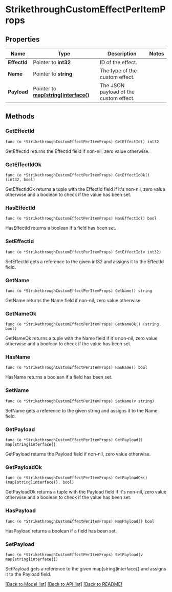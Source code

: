 # StrikethroughCustomEffectPerItemProps

## Properties

Name | Type | Description | Notes
------------ | ------------- | ------------- | -------------
**EffectId** | Pointer to **int32** | ID of the effect. | 
**Name** | Pointer to **string** | The type of the custom effect. | 
**Payload** | Pointer to [**map[string]interface{}**](.md) | The JSON payload of the custom effect. | 

## Methods

### GetEffectId

`func (o *StrikethroughCustomEffectPerItemProps) GetEffectId() int32`

GetEffectId returns the EffectId field if non-nil, zero value otherwise.

### GetEffectIdOk

`func (o *StrikethroughCustomEffectPerItemProps) GetEffectIdOk() (int32, bool)`

GetEffectIdOk returns a tuple with the EffectId field if it's non-nil, zero value otherwise
and a boolean to check if the value has been set.

### HasEffectId

`func (o *StrikethroughCustomEffectPerItemProps) HasEffectId() bool`

HasEffectId returns a boolean if a field has been set.

### SetEffectId

`func (o *StrikethroughCustomEffectPerItemProps) SetEffectId(v int32)`

SetEffectId gets a reference to the given int32 and assigns it to the EffectId field.

### GetName

`func (o *StrikethroughCustomEffectPerItemProps) GetName() string`

GetName returns the Name field if non-nil, zero value otherwise.

### GetNameOk

`func (o *StrikethroughCustomEffectPerItemProps) GetNameOk() (string, bool)`

GetNameOk returns a tuple with the Name field if it's non-nil, zero value otherwise
and a boolean to check if the value has been set.

### HasName

`func (o *StrikethroughCustomEffectPerItemProps) HasName() bool`

HasName returns a boolean if a field has been set.

### SetName

`func (o *StrikethroughCustomEffectPerItemProps) SetName(v string)`

SetName gets a reference to the given string and assigns it to the Name field.

### GetPayload

`func (o *StrikethroughCustomEffectPerItemProps) GetPayload() map[string]interface{}`

GetPayload returns the Payload field if non-nil, zero value otherwise.

### GetPayloadOk

`func (o *StrikethroughCustomEffectPerItemProps) GetPayloadOk() (map[string]interface{}, bool)`

GetPayloadOk returns a tuple with the Payload field if it's non-nil, zero value otherwise
and a boolean to check if the value has been set.

### HasPayload

`func (o *StrikethroughCustomEffectPerItemProps) HasPayload() bool`

HasPayload returns a boolean if a field has been set.

### SetPayload

`func (o *StrikethroughCustomEffectPerItemProps) SetPayload(v map[string]interface{})`

SetPayload gets a reference to the given map[string]interface{} and assigns it to the Payload field.


[[Back to Model list]](../README.md#documentation-for-models) [[Back to API list]](../README.md#documentation-for-api-endpoints) [[Back to README]](../README.md)


